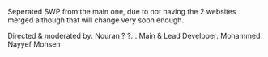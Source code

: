 Seperated SWP from the main one, due to not having the 2 websites merged although that will change very soon enough.

Directed & moderated by: Nouran ? ?...
Main & Lead Developer: Mohammed Nayyef Mohsen
